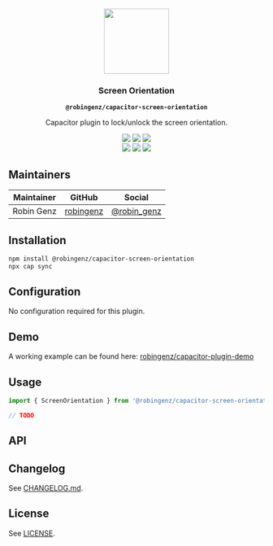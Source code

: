 <p align="center"><br><img src="https://user-images.githubusercontent.com/236501/85893648-1c92e880-b7a8-11ea-926d-95355b8175c7.png" width="128" height="128" /></p>
<h3 align="center">Screen Orientation</h3>
<p align="center"><strong><code>@robingenz/capacitor-screen-orientation</code></strong></p>
<p align="center">
  Capacitor plugin to lock/unlock the screen orientation. 
</p>

<p align="center">
  <img src="https://img.shields.io/maintenance/yes/2021?style=flat-square" />
  <a href="https://github.com/robingenz/capacitor-screen-orientation/actions?query=workflow%3A%22CI%22"><img src="https://img.shields.io/github/workflow/status/robingenz/capacitor-screen-orientation/CI/main?style=flat-square" /></a>
  <a href="https://www.npmjs.com/package/@robingenz/capacitor-screen-orientation"><img src="https://img.shields.io/npm/l/@robingenz/capacitor-screen-orientation?style=flat-square" /></a>
<br>
  <a href="https://www.npmjs.com/package/@robingenz/capacitor-screen-orientation"><img src="https://img.shields.io/npm/dw/@robingenz/capacitor-screen-orientation?style=flat-square" /></a>
  <a href="https://www.npmjs.com/package/@robingenz/capacitor-screen-orientation"><img src="https://img.shields.io/npm/v/@robingenz/capacitor-screen-orientation?style=flat-square" /></a>
<!-- ALL-CONTRIBUTORS-BADGE:START - Do not remove or modify this section -->
<a href="#contributors-"><img src="https://img.shields.io/badge/all%20contributors-1-orange?style=flat-square" /></a>
<!-- ALL-CONTRIBUTORS-BADGE:END -->
</p>

## Maintainers

| Maintainer | GitHub                                    | Social                                        |
| ---------- | ----------------------------------------- | --------------------------------------------- |
| Robin Genz | [robingenz](https://github.com/robingenz) | [@robin_genz](https://twitter.com/robin_genz) |

## Installation

```bash
npm install @robingenz/capacitor-screen-orientation
npx cap sync
```

## Configuration

No configuration required for this plugin.

## Demo

A working example can be found here: [robingenz/capacitor-plugin-demo](https://github.com/robingenz/capacitor-plugin-demo)

## Usage

```typescript
import { ScreenOrientation } from '@robingenz/capacitor-screen-orientation';

// TODO
```

## API

<docgen-index>
</docgen-index>

<docgen-api>
<!--Update the source file JSDoc comments and rerun docgen to update the docs below-->
</docgen-api>

## Changelog

See [CHANGELOG.md](https://github.com/robingenz/capacitor-screen-orientation/blob/master/CHANGELOG.md).

## License

See [LICENSE](https://github.com/robingenz/capacitor-screen-orientation/blob/master/LICENSE).
